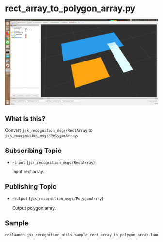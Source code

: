 # rect_array_to_polygon_array.py

![](images/rect_array_to_polygon_array.png)

## What is this?

Convert `jsk_recognition_msgs/RectArray` to `jsk_recognition_msgs/PolygonArray`.


## Subscribing Topic

* `~input` (`jsk_recognition_msgs/RectArray`)

  Input rect array.


## Publishing Topic

* `~output` (`jsk_recognition_msgs/PolygonArray`)

  Output polygon array.


## Sample

```bash
roslaunch jsk_recognition_utils sample_rect_array_to_polygon_array.launch
```
